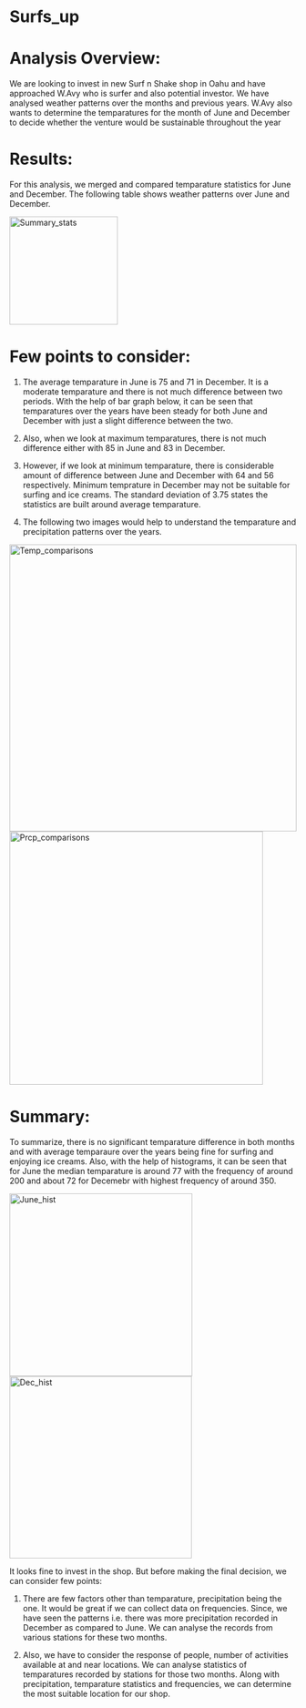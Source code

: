 # Surfs_up

# Analysis Overview:

We are looking to invest in new Surf n Shake shop in Oahu and have approached W.Avy who is surfer and also potential investor. We have analysed weather patterns over the months and previous years. W.Avy also wants to determine the temparatures for the month of June and December to decide whether the venture would be sustainable throughout the year

# Results:

For this analysis, we merged and compared temparature statistics for June and December. The following table shows weather patterns over June and December.

<img width="190" alt="Summary_stats" src="https://user-images.githubusercontent.com/86980240/138156732-6a2e8e93-6b12-463f-b4c7-45665974fdc6.png">

# Few points to consider:

1. The average temparature in June is 75 and 71 in December. It is a moderate temparature and there is not much difference between two periods. With the help of bar graph below, it can be seen that temparatures over the years have been steady for both June and December with just a slight difference between the two.

2. Also, when we look at maximum temparatures, there is not much difference either with 85 in June and 83 in December.

3. However, if we look at minimum temparature, there is considerable amount of difference between June and December with 64 and 56 respectively. Minimum temprature in December may not be suitable for surfing and ice creams. The standard deviation of 3.75 states the statistics are built around average temparature.

4. The following two images would help to understand the temparature and precipitation patterns over the years.

<img width="504" alt="Temp_comparisons" src="https://user-images.githubusercontent.com/86980240/138159343-adab7bd0-ed1c-4269-8354-87bc8037bac8.png">

<img width="445" alt="Prcp_comparisons" src="https://user-images.githubusercontent.com/86980240/138159369-4bc39c2c-4fef-4305-9673-d5d467c4aeb6.png">

# Summary:

To summarize, there is no significant temparature difference in both months and with average temparaure over the years being fine for surfing and enjoying ice creams. Also, with the help of histograms, it can be seen that for June the median temparature is around 77 with the frequency of around 200 and about 72 for Decemebr with highest frequency of around 350. 

<img width="321" alt="June_hist" src="https://user-images.githubusercontent.com/86980240/138162310-67e3bbb4-c2f9-4d3a-9052-9adae3450986.png">

<img width="320" alt="Dec_hist" src="https://user-images.githubusercontent.com/86980240/138162333-e32d6dc5-6946-478d-87d2-f74f70205144.png">


It looks fine to invest in the shop. But before making the final decision, we can consider few points:

1. There are few factors other than temparature, precipitation being the one. It would be great if we can collect data on frequencies. Since, we have seen the patterns i.e. there was more precipitation recorded in December as compared to June. We can analyse the records from various stations for these two months.
 
3. Also, we have to consider the response of people, number of activities available at and near locations. We can analyse statistics of temparatures recorded by stations for those two months. Along with precipitation, temparature statistics and frequencies, we can determine the most suitable location for our shop. 



